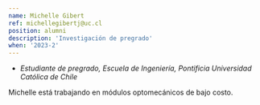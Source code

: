 ```yaml
---
name: Michelle Gibert
ref: michellegibertj@uc.cl
position: alumni
description: 'Investigación de pregrado'
when: '2023-2'
---
```


- _Estudiante de pregrado, Escuela de Ingeniería, Pontificia Universidad Católica de Chile_

Michelle está trabajando en módulos optomecánicos de bajo costo.

